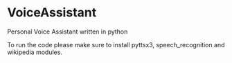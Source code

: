 # VoiceAssistant
Personal Voice Assistant written in python

To run the code please make sure to install pyttsx3, speech_recognition and wikipedia modules.
